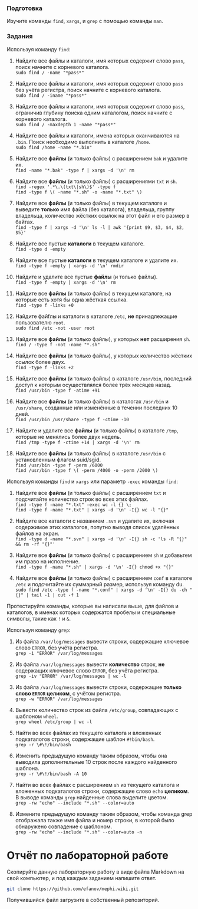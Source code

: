 ### Подготовка

Изучите команды `find`, `xargs`, и `grep` с помощью команды `man`.

### Задания

Используя команду `find`:

1. Найдите все файлы и каталоги, имя которых содержит слово `pass`, поиск начните с корневого каталога.
<br>`sudo find / -name "*pass*"`

1. Найдите все файлы и каталоги, имя которых содержит слово `pass` без учёта регистра, поиск начните с корневого каталога.
<br>`sudo find / -iname "*pass*"`

1. Найдите все файлы и каталоги, имя которых содержит слово `pass`, ограничив глубину поиска одним каталогом, поиск начните с корневого каталога.
<br>`sudo find / -maxdepth 1 -name "*pass*"`

1. Найдите все файлы и каталоги, имена которых оканчиваются на `.bin`. Поиск необходимо выполнить в каталоге `/home`.
<br>`sudo find /home -name "*.bin"`

1. Найдите все **файлы** (и только файлы) с расширением `bak` и удалите их.
<br>`find -name "*.bak" -type f | xargs -d '\n' rm`

1. Найдите все **файлы** (и только файлы) с расширениями `txt` и `sh`.
<br>`find -regex '.*\.\(txt\|sh\)$' -type f`
<br>`find -type f \( -name "*.sh" -o -name "*.txt" \)`

1. Найдите все **файлы** (и только файлы) в текущем каталоге и выведите **только** имя файла (без каталога), владельца, группу владельца, количество жёстких ссылок на этот файл и его размер в байтах.
<br>`find -type f | xargs -d '\n' ls -l | awk '{print $9, $3, $4, $2, $5}' `

1. Найдите все пустые **каталоги** в текущем каталоге.
<br>`find -type d -empty`

1. Найдите все пустые **каталоги** в текущем каталоге и удалите их.
<br>`find -type f -empty | xargs -d '\n' rmdir`

1. Найдите и удалите все пустые **файлы** (и только файлы).
<br>`find -type f -empty | xargs -d '\n' rm`

1. Найдите все **файлы** (и только файлы) в текущем каталоге, на которые есть хотя бы одна жёсткая ссылка.
<br>`find -type f -links +0`

1. Найдите файfлы и каталоги в каталоге `/etc`, **не** принадлежащие пользователю `root`.
<br>`sudo find /etc -not -user root`

1. Найдите все **файлы** (и только файлы), у которых **нет** расширения `sh`.
<br>`find / -type f -not -name "*.sh"`

1. Найдите все **файлы** (и только файлы), у которых количество жёстких ссылок более двух.
<br>`find -type f -links +2`

1. Найдите все **файлы** (и только файлы) в каталоге `/usr/bin`, последний доступ к которым осуществлялся более трёх месяцев назад.
<br>`find /usr/bin -type f -atime +91`

1. Найдите все **файлы** (и только файлы) в каталогах `/usr/bin` и `/usr/share`, созданные или изменённые в течении последних 10 дней.
<br>`find /usr/bin /usr/share -type f -ctime -10`

1. Найдите и удалите все **файлы** (и только файлы) в каталоге `/tmp`, которые не менялись более двух недель.
<br>`find /tmp -type f -ctime +14 | xargs -d '\n' rm`

1. Найдите все **файлы** (и только файлы) в каталоге `/usr/bin` с установленным флагом suid/sgid.
<br>`find /usr/bin -type f -perm /6000`
<br>`find /usr/bin -type f \( -perm /4000 -o -perm /2000 \)`



Используя команды `find` и `xargs` или параметр `-exec` команды `find`:

1. Найдите все **файлы** (и только файлы) с расширением `txt` и подсчитайте количество строк во всех этих файлах.
<br>`find -type f -name "*.txt" -exec wc -l {} \;`
<br>`find -type f -name "*.txt" | xargs -d '\n' -I{} wc -l "{}"`

1. Найдите все каталоги с названием `.svn` и удалите их, включая содержимое этих каталогов, попутно выводя список удалённых файлов на экран.
<br>`find -type d -name "*.svn" | xargs -d '\n' -I{} sh -c 'ls -R "{}" && rm -rf "{}"' `

1. Найдите все **файлы** (и только файлы) с расширением `sh` и добавьтем им право на исполнение.
<br>`find -type f -name "*.sh" | xargs -d '\n' -I{} chmod +x "{}"`

1. Найдите все **файлы** (и только файлы) с расширением `conf` в каталоге `/etc` и подсчитайте их суммарный размер, используя команду du.
<br>`sudo find /etc -type f -name "*.conf" | xargs -d '\n' -I{} du -ch "{}" | tail -1 | cut -f 1`

Протестируйте команды, которые вы написали выше, для файлов и каталогов, в именах которых содержатся пробелы и специальные символы, такие как `!` и `&`.

Используя команду `grep`:

1. Из файла `/var/log/messages` вывести строки, содержащие ключевое слово `ERROR`, без учёта регистра.
<br>`grep -i "ERROR" /var/log/messages`

1. Из файла `/var/log/messages` вывести **количество** строк, **не** содержащих ключевое слово `ERROR`, без учёта регистра.
<br>`grep -iv "ERROR" /var/log/messages | wc -l`

1. Из файла `/var/log/messages` вывести строки, содержащие **только слово `ERROR` целиком**, с учётом регистра.
<br>`grep -w "ERROR" /var/log/messages`

1. Вывести количество строк из файла `/etc/group`, совпадающих с шаблоном `wheel`.
<br>`grep wheel /etc/group | wc -l`

1. Найти во всех файлах из текущего каталога и вложенных подкаталогов строки, содержащие шаблон `#!bin/bash`.
<br>`grep -r \#\!/bin/bash`

1. Изменить предыдущую команду таким образом, чтобы она выводила дополнительные 10 строк после каждого найденного шаблона.
<br>`grep -r \#\!/bin/bash -A 10`

1. Найти во всех файлах с расширением `sh` из текущего каталога и вложенных подкаталогов строки, содержащие слово `echo` **целиком**. В выводе команды `grep` найденные слова выделите цветом.
<br>`grep -rw "echo" --include "*.sh" --color=auto`

1. Измените предыдущую команду таким образом, чтобы команда grep отображала также имя файла и номер строки, в которой было обнаружено совпадение с шаблоном.
<br>`grep -rw "echo" --include "*.sh" --color=auto -n`

# Отчёт по лабораторной работе

Скопируйте данную лабораторную работу в виде файла Markdown на свой компьютер, и под каждым заданием напишите ответ.

```sh
git clone https://github.com/efanov/mephi.wiki.git
```

Получившийся файл загрузите в собственный репозиторий.
